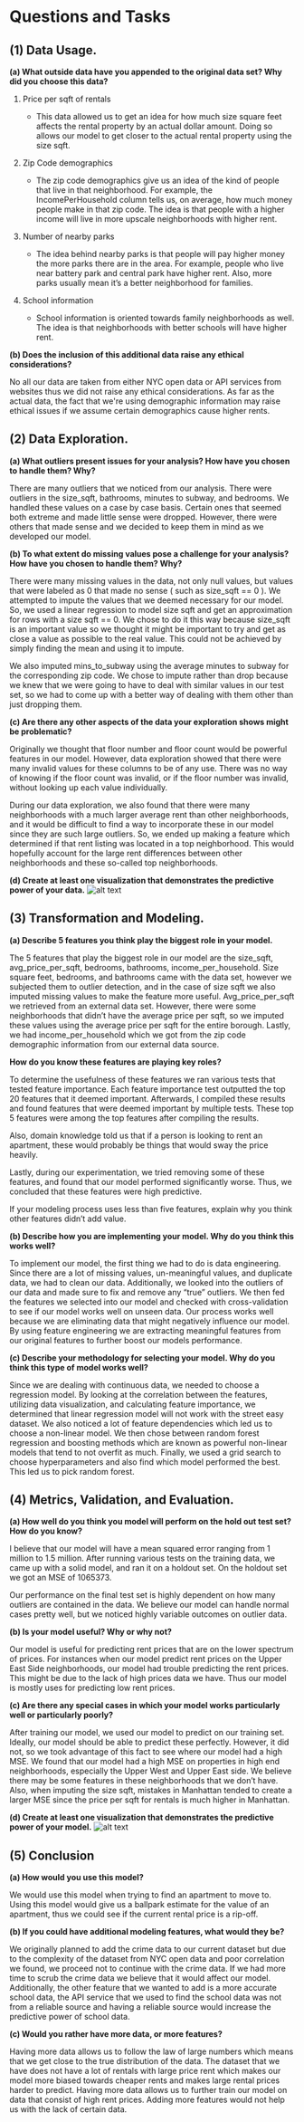 # Questions and Tasks
## (1) Data Usage.


**(a) What outside data have you appended to the original data set? Why did you choose this data?**
1. Price per sqft of rentals
    * This data allowed us to get an idea for how much size square feet affects the rental property by an actual dollar amount. Doing so allows our model to get closer to the actual rental property using the size sqft.

2. Zip Code demographics 
    * The zip code demographics give us an idea of the kind of people that live in that neighborhood. For example, the IncomePerHousehold column tells us, on average, how much money people make in that zip code. The idea is that people with a higher income will live in more upscale neighborhoods with higher rent.

3. Number of nearby parks
   * The idea behind nearby parks is that people will pay higher money the more parks there are in the area. For example, people who live near battery park and central park have higher rent. Also, more parks usually mean it’s a better neighborhood for families.
4. School information
   * School information is oriented towards family neighborhoods as well. The idea is that neighborhoods with better schools will have higher rent. 

**(b) Does the inclusion of this additional data raise any ethical considerations?**

No all our data are taken from either NYC open data or API services from websites thus we did not raise any ethical considerations. As far as the actual data, the fact that we're using demographic information may raise ethical issues if we assume certain demographics cause higher rents. 

## (2) Data Exploration.

**(a) What outliers present issues for your analysis? How have you chosen to handle them? Why?**

There are many outliers that we noticed from our analysis. There were outliers in the size_sqft, bathrooms, minutes to subway, and bedrooms. We handled these values on a case by case basis. Certain ones that seemed both extreme and made little sense were dropped. However, there were others that made sense and we decided to keep them in mind as we developed our model. 

**(b) To what extent do missing values pose a challenge for your analysis? How have you chosen to
handle them? Why?**

There were many missing values in the data, not only null values, but values that were labeled as 0 that made no sense ( such as size_sqft == 0 ). We attempted to impute the values that we deemed necessary for our model. So, we used a linear regression to model size sqft and get an approximation for rows with a size sqft == 0. We chose to do it this way because size_sqft is an important value so we thought it might be important to try and get as close a value as possible to the real value. This could not be achieved by simply finding the mean and using it to impute. 

We also imputed mins_to_subway using the average minutes to subway for the corresponding zip code. We chose to impute rather than drop because we knew that we were going to have to deal with similar values in our test set, so we had to come up with a better way of dealing with them other than just dropping them. 


**(c) Are there any other aspects of the data your exploration shows might be problematic?**

Originally we thought that floor number and floor count would be powerful features in our model. However, data exploration showed that there were many invalid values for these columns to be of any use. There was no way of knowing if the floor count was invalid, or if the floor number was invalid, without looking up each value individually. 

During our data exploration, we also found that there were many neighborhoods with a much larger average rent than other neighborhoods, and it would be difficult to find a way to incorporate these in our model since they are such large outliers. So, we ended up making a feature which determined if that rent listing was located in a top neighborhood. This would hopefully account for the large rent differences between other neighborhoods and these so-called top neighborhoods.

**(d) Create at least one visualization that demonstrates the predictive power of your data.**
![alt text](https://cdn.discordapp.com/attachments/355891963469365252/653085866800971786/unknown.png "Logo Title Text 1")


## (3) Transformation and Modeling.

**(a) Describe 5 features you think play the biggest role in your model.**

The 5 features that play the biggest role in our model are the size_sqft, avg_price_per_sqft, bedrooms, bathrooms, income_per_household. Size square feet, bedrooms, and bathrooms came with the data set, however we subjected them to outlier detection, and in the case of size sqft we also imputed missing values to make the feature more useful. Avg_price_per_sqft we retrieved from an external data set. However, there were some neighborhoods that didn’t have the average price per sqft, so we imputed these values using the average price per sqft for the entire borough. Lastly, we had income_per_household which we got from the zip code demographic information from our external data source. 


**How do you know these features are playing key roles?**

To determine the usefulness of these features we ran various tests that tested feature importance. Each feature importance test outputted the top 20 features that it deemed important. Afterwards, I compiled these results and found features that were deemed important by multiple tests. These top 5 features were among the top features after compiling the results. 

Also, domain knowledge told us that if a person is looking to rent an apartment, these would probably be things that would sway the price heavily. 

Lastly, during our experimentation, we tried removing some of these features, and found that our model performed significantly worse. Thus, we concluded that these features were high predictive. 

If your modeling process uses less than five features, explain why you think other features didn’t add value.


**(b) Describe how you are implementing your model. Why do you think this works well?**

To implement our model, the first thing we had to do is data engineering. Since there are a lot of missing values, un-meaningful values, and duplicate data, we had to clean our data. Additionally, we looked into the outliers of our data and made sure to fix and remove any “true” outliers. We then fed the features we selected into our model and checked with cross-validation to see if our model works well on unseen data. Our process works well because we are eliminating data that might negatively influence our model. By using feature engineering we are extracting meaningful features from our original features to further boost our models performance.

**(c) Describe your methodology for selecting your model. Why do you think this type of model works
well?**

Since we are dealing with continuous data, we needed to choose a regression model. By looking at the correlation between the features, utilizing data visualization, and calculating feature importance, we determined that linear regression model will not work with the street easy dataset. We also noticed a lot of feature dependencies which led us to choose a non-linear model. We then chose between random forest regression and boosting methods which are known as powerful non-linear models that tend to not overfit as much. Finally, we used a grid search to choose hyperparameters and also find which model performed the best. This led us to pick random forest. 


## (4) Metrics, Validation, and Evaluation.

**(a) How well do you think you model will perform on the hold out test set? How do you know?**

I believe that our model will have a mean squared error ranging from 1 million to 1.5 million. After running various tests on  the training data, we came up with a solid model, and ran it on a holdout set. On the holdout set we got an MSE of 1065373. 

Our performance on the final test set is highly dependent on how many outliers are contained in the data. We believe our model can handle normal cases pretty well, but we noticed highly variable outcomes on outlier data. 


**(b) Is your model useful? Why or why not?**

Our model is useful for predicting rent prices that are on the lower spectrum of prices. For instances when our model predict rent prices on the Upper East Side neighborhoods, our model had trouble predicting the rent prices. This might be due to the lack of high prices data we have. Thus our model is mostly uses for predicting low rent prices.


**(c) Are there any special cases in which your model works particularly well or particularly poorly?**

After training our model, we used our model to predict on our training set. Ideally, our model should be able to predict these perfectly. However, it did not, so we took advantage of this fact to see where our model had a high MSE. We found that our model had a high MSE on properties in high end neighborhoods, especially the Upper West and Upper East side. We believe there may be some features in these neighborhoods that we don’t have. Also, when imputing the size sqft, mistakes in Manhattan tended to create a larger MSE since the price per sqft for rentals is much higher in Manhattan.

**(d) Create at least one visualization that demonstrates the predictive power of your model.**
![alt text](https://cdn.discordapp.com/attachments/355891963469365252/653104395223040052/unknown.png "Logo Title Text 1")


## (5) Conclusion

**(a) How would you use this model?**

We would use this model when trying to find an apartment to move to. Using this model would give us a ballpark estimate for the value of an apartment, thus we could see if the current rental price is a rip-off.

**(b) If you could have additional modeling features, what would they be?**

We originally planned to add the crime data to our current dataset but due to the complexity of the dataset from NYC open data and poor correlation we found, we proceed not to continue with the crime data. If we had more time to scrub the crime data we believe that it would affect our model. Additionally, the other feature that we wanted to add is a more accurate school data, the API service that we used to find the school data was not from a reliable source and having a reliable source would increase the predictive power of school data.

**(c) Would you rather have more data, or more features?**

Having more data allows us to follow the law of large numbers which means that we get close to the true distribution of the data. The dataset that we have does not have a lot of rentals with large price rent which makes our model more biased towards cheaper rents and makes large rental prices harder to predict. Having more data allows us to further train our model on data that consist of high rent prices. Adding more features would not help us with the lack of certain data. 
